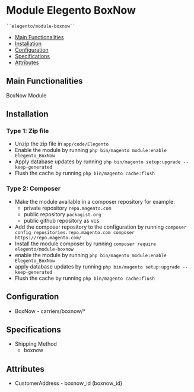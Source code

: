 # Module Elegento BoxNow

    ``elegento/module-boxnow``

 - [Main Functionalities](#markdown-header-main-functionalities)
 - [Installation](#markdown-header-installation)
 - [Configuration](#markdown-header-configuration)
 - [Specifications](#markdown-header-specifications)
 - [Attributes](#markdown-header-attributes)


## Main Functionalities
BoxNow Module

## Installation

### Type 1: Zip file

 - Unzip the zip file in `app/code/Elegento`
 - Enable the module by running `php bin/magento module:enable Elegento_BoxNow`
 - Apply database updates by running `php bin/magento setup:upgrade --keep-generated`
 - Flush the cache by running `php bin/magento cache:flush`

### Type 2: Composer

 - Make the module available in a composer repository for example:
    - private repository `repo.magento.com`
    - public repository `packagist.org`
    - public github repository as vcs
 - Add the composer repository to the configuration by running `composer config repositories.repo.magento.com composer https://repo.magento.com/`
 - Install the module composer by running `composer require elegento/module-boxnow`
 - enable the module by running `php bin/magento module:enable Elegento_BoxNow`
 - apply database updates by running `php bin/magento setup:upgrade --keep-generated`
 - Flush the cache by running `php bin/magento cache:flush`


## Configuration

 - BoxNow - carriers/boxnow/*


## Specifications


 - Shipping Method
	- boxnow


## Attributes

 - CustomerAddress - boxnow_id (boxnow_id)

